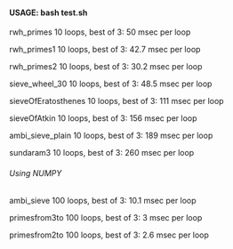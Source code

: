 #### USAGE: bash test.sh

rwh_primes
10 loops, best of 3: 50 msec per loop

rwh_primes1
10 loops, best of 3: 42.7 msec per loop

rwh_primes2
10 loops, best of 3: 30.2 msec per loop

sieve_wheel_30
10 loops, best of 3: 48.5 msec per loop

sieveOfEratosthenes
10 loops, best of 3: 111 msec per loop

sieveOfAtkin
10 loops, best of 3: 156 msec per loop

ambi_sieve_plain
10 loops, best of 3: 189 msec per loop

sundaram3
10 loops, best of 3: 260 msec per loop

###### Using NUMPY

ambi_sieve
100 loops, best of 3: 10.1 msec per loop

primesfrom3to
100 loops, best of 3: 3 msec per loop

primesfrom2to
100 loops, best of 3: 2.6 msec per loop
